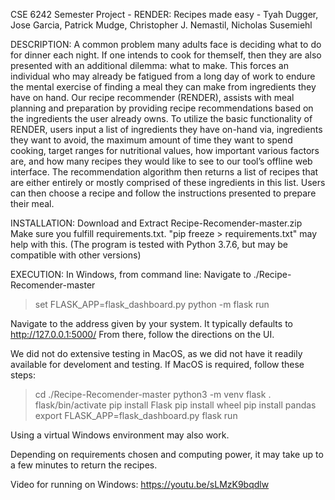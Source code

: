 CSE 6242 Semester Project - RENDER: Recipes made easy - Tyah Dugger, Jose Garcia, Patrick Mudge, Christopher J. Nemastil, Nicholas Susemiehl 

DESCRIPTION:
A common problem many adults face is deciding what to do for dinner each night. If one intends to cook for themself, then they are also presented with an additional dilemma: what to make. This forces an individual who may already be fatigued from a long day of work to endure the mental exercise of finding a meal they can make from ingredients they have on hand. Our recipe recommender (RENDER), assists with meal planning and preparation by providing recipe recommendations based on the ingredients the user already owns. To utilize the basic functionality of RENDER, users input a list of ingredients they have on-hand via, ingredients they want to avoid, the maximum amount of time they want to spend cooking, target ranges for nutritional values, how important various factors are, and how many recipes they would like to see to our tool’s offline web interface. The recommendation algorithm then returns a list of recipes that are either entirely or mostly comprised of these ingredients in this list. Users can then choose a recipe and follow the instructions presented to prepare their meal. 

INSTALLATION:
Download and Extract Recipe-Recomender-master.zip
Make sure you fulfill requirements.txt.  "pip freeze > requirements.txt" may help with this.
(The program is tested with Python 3.7.6, but may be compatible with other versions)

EXECUTION:
In Windows, from command line:
Navigate to ./Recipe-Recomender-master
>set FLASK_APP=flask_dashboard.py
>python -m flask run

Navigate to the address given by your system.  It typically defaults to http://127.0.0.1:5000/
From there, follow the directions on the UI.

We did not do extensive testing in MacOS, as we did not have it readily available for develoment and testing.  If MacOS is required, follow these steps:
>cd ./Recipe-Recomender-master
>python3 -m venv flask
>. flask/bin/activate
>pip install Flask
>pip install wheel
>pip install pandas
>export FLASK_APP=flask_dashboard.py
>flask run

Using a virtual Windows environment may also work.

Depending on requirements chosen and computing power, it may take up to a few minutes to return the recipes.

Video for running on Windows: https://youtu.be/sLMzK9bqdlw
